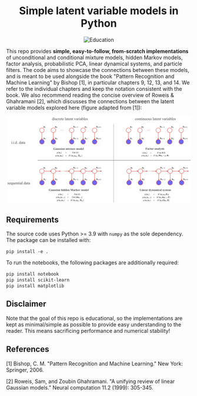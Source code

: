 <div align="center"> 

# Simple latent variable models in Python

![Education](https://img.shields.io/badge/Education-B9F3Bf.svg)

</div>

This repo provides **simple, easy-to-follow, from-scratch implementations** of unconditional and conditional mixture models, hidden Markov models, factor analysis, probabilistic PCA, linear dynamical systems, and particle filters. The code aims to showcase the connections between these models, and is meant to be used alongside the book "Pattern Recognition and Machine Learning" by Bishop [1], in particular chapters 9, 12, 13, and 14. We refer to the individual chapters and keep the notation consistent with the book. We also recommend reading the concise overview of Roweis & Ghahramani [2], which discusses the connections between the latent variable models explored here (figure adapted from [1]):

<img src="./overview.png" width="900"/>

## Requirements

The source code uses Python >= 3.9 with `numpy` as the sole dependency. The package can be installed with:
```
pip install -e .
```

To run the notebooks, the following packages are additionally required:
```
pip install notebook
pip install scikit-learn
pip install matplotlib
```

## Disclaimer

Note that the goal of this repo is educational, so the implementations are kept as minimal/simple as possible to provide easy understanding to the reader. This means sacrificing performance and numerical stability!

## References

[1] Bishop, C. M. "Pattern Recognition and Machine Learning." New York: Springer, 2006.

[2] Roweis, Sam, and Zoubin Ghahramani. "A unifying review of linear Gaussian models." Neural computation 11.2 (1999): 305-345.
